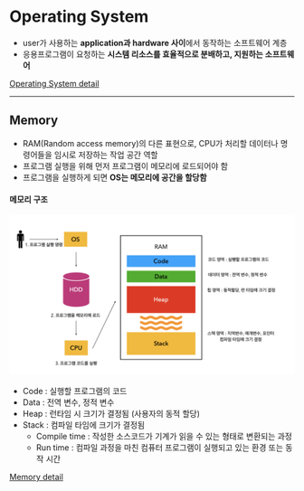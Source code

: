 # Operating System
- user가 사용하는 **application과 hardware 사이**에서 동작하는 소프트웨어 계층
- 응용프로그램이 요청하는 **시스템 리소스를 효율적으로 분배하고, 지원하는 소프트웨어**

[Operating System detail](./Operating_system.md)

---
## Memory
- RAM(Random access memory)의 다른 표현으로, CPU가 처리할 데이터나 명령어들을 임시로 저장하는 작업 공간 역할
- 프로그램 실행을 위해 먼저 프로그램이 메모리에 로드되어야 함
- 프로그램을 실행하게 되면 **OS는 메모리에 공간을 할당함**

#### 메모리 구조 
![memory_structure](./img/memory_structure.png)

- Code : 실행할 프로그램의 코드
- Data : 전역 변수, 정적 변수
- Heap : 런타임 시 크기가 결정됨 (사용자의 동적 할당)
- Stack : 컴파일 타임에 크기가 결정됨
    - Compile time : 작성한 소스코드가 기계가 읽을 수 있는 형태로 변환되는 과정
    - Run time : 컴파일 과정을 마친 컴퓨터 프로그램이 실행되고 있는 환경 또는 동작 시간

[Memory detail](./Memory.md)